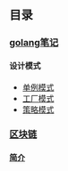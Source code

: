 ## 目录

### [golang笔记](./golang)

#### 设计模式
     
- [单例模式](./golang/golang设计模式-单例模式.md)
- [工厂模式](./golang/golang设计模式-工厂模式.md)
- [策略模式](./golang/golang设计模式-策略模式.md)

### [区块链](./区块链)

#### [简介](./区块链/README.md)

